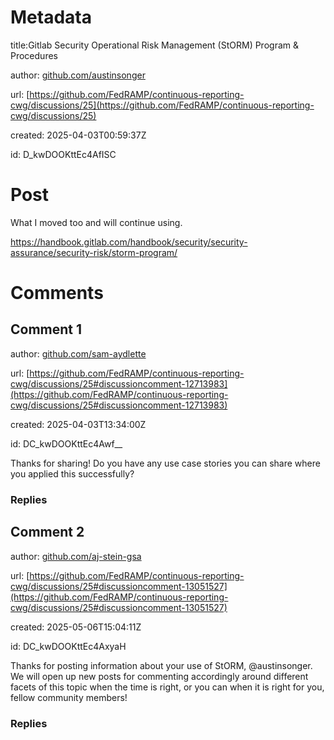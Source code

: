 # Metadata

title:Gitlab Security Operational Risk Management (StORM) Program & Procedures

author: [github.com/austinsonger](https://github.com/austinsonger)

url: [https://github.com/FedRAMP/continuous-reporting-cwg/discussions/25](https://github.com/FedRAMP/continuous-reporting-cwg/discussions/25)

created: 2025-04-03T00:59:37Z

id: D_kwDOOKttEc4AfISC



# Post

What I moved too and will continue using.

https://handbook.gitlab.com/handbook/security/security-assurance/security-risk/storm-program/


# Comments




## Comment 1

author: [github.com/sam-aydlette](https://github.com/sam-aydlette)

url: [https://github.com/FedRAMP/continuous-reporting-cwg/discussions/25#discussioncomment-12713983](https://github.com/FedRAMP/continuous-reporting-cwg/discussions/25#discussioncomment-12713983)

created: 2025-04-03T13:34:00Z

id: DC_kwDOOKttEc4Awf__

Thanks for sharing! Do you have any use case stories you can share where you applied this successfully?

### Replies



## Comment 2

author: [github.com/aj-stein-gsa](https://github.com/aj-stein-gsa)

url: [https://github.com/FedRAMP/continuous-reporting-cwg/discussions/25#discussioncomment-13051527](https://github.com/FedRAMP/continuous-reporting-cwg/discussions/25#discussioncomment-13051527)

created: 2025-05-06T15:04:11Z

id: DC_kwDOOKttEc4AxyaH

Thanks for posting information about  your use of StORM, @austinsonger. We will open up new posts for commenting accordingly around different facets of this topic when the time is right, or you can when it is right for you, fellow community members!

### Replies

